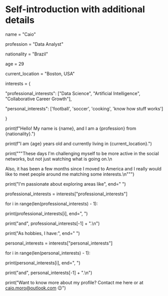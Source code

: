 # Self-introduction with additional details

name = "Caio"

profession = "Data Analyst"

nationality = "Brazil"

age = 29

current_location = "Boston, USA"

interests = {

  "professional_interests": ["Data Science", "Artificial Intelligence", "Collaborative Career Growth"],

  "personal_interests": ['football', 'soccer', 'cooking', 'know how stuff works']

}



print(f"Hello! My name is {name}, and I am a {profession} from {nationality}.")

print(f"I am {age} years old and currently living in {current_location}.")

print("""These days I'm challenging myself to be more active in the social networks, but not just watching what is going on.\n

Also, it has been a few months since I moved to America and I really would like to meet people around me matching some interests.\n""")

print("I'm passionate about exploring areas like", end=" ")



professional_interests = interests["professional_interests"]

for i in range(len(professional_interests) - 1):

  print(professional_interests[i], end=", ")

print("and", professional_interests[-1] + ".\n")



print("As hobbies, I have:", end=" ")



personal_interests = interests["personal_interests"]

for i in range(len(personal_interests) - 1):

  print(personal_interests[i], end=", ")

print("and", personal_interests[-1] + ".\n")



print("Want to know more about my profile? Contact me here or at caio.moro@outlook.com 😉")

